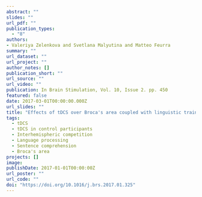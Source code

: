 ```yaml
---
abstract: ""
slides: ""
url_pdf: ""
publication_types:
  - "8"
authors: 
- Valeriya Zelenkova and Svetlana Malyutina and Matteo Feurra
summary: ""
url_dataset: ""
url_project: ""
author_notes: []
publication_short: ""
url_source: ""
url_video: ""
publication: In Brain Stimulation, Vol. 10, Issue 2. pp. 450
featured: false
date: 2017-03-01T00:00:00.000Z
url_slides: ""
title: "Effects of tDCS over Broca's area coupled with linguistic training are not specific to language."
tags:
  - tDCS
  - tDCS in control participants
  - Interhemispheric competition
  - Language processing
  - Sentence comprehension
  - Broca's area
projects: []
image:
publishDate: 2017-01-01T00:00:00Z
url_poster: ""
url_code: ""
doi: "https://doi.org/10.1016/j.brs.2017.01.325" 
---
```

